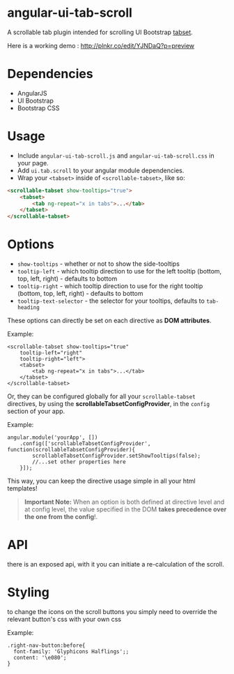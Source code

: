 angular-ui-tab-scroll
=====================

A scrollable tab plugin intended for scrolling UI Bootstrap [tabset](https://angular-ui.github.io/bootstrap/#/tabs).

Here is a working demo : http://plnkr.co/edit/YJNDaQ?p=preview

# Dependencies

* AngularJS
* UI Bootstrap
* Bootstrap CSS

# Usage

* Include `angular-ui-tab-scroll.js` and `angular-ui-tab-scroll.css` in your page.
* Add `ui.tab.scroll` to your angular module dependencies.
* Wrap your `<tabset>` inside of `<scrollable-tabset>`, like so:

```html
<scrollable-tabset show-tooltips="true">
	<tabset>
		<tab ng-repeat="x in tabs">...</tab>
	</tabset>
</scrollable-tabset>
```

# Options

* `show-tooltips` - whether or not to show the side-tooltips
* `tooltip-left` - which tooltip direction to use for the left tooltip (bottom, top, left, right) - defaults to bottom
* `tooltip-right` - which tooltip direction to use for the right tooltip (bottom, top, left, right) - defaults to bottom
* `tooltip-text-selector` - the selector for your tooltips, defaults to `tab-heading`


These options can directly be set on each directive as **DOM attributes**. 


Example:

```
<scrollable-tabset show-tooltips="true" 
	tooltip-left="right"
	tooltip-right="left">
	<tabset>
		<tab ng-repeat="x in tabs">...</tab>
	</tabset>
</scrollable-tabset>
```

Or, they can be configured globally for all your `scrollable-tabset` directives, by using the **scrollableTabsetConfigProvider**, in the `config` section of your app.

Example:

```
angular.module('yourApp', [])
	.config(['scrollableTabsetConfigProvider', function(scrollableTabsetConfigProvider){
		scrollableTabsetConfigProvider.setShowTooltips(false);
		//...set other properties here
	}]);
```

This way, you can keep the directive usage simple in all your html templates!


> **Important Note:** When an option is both defined at directive level and at config level,  the value specified in the DOM **takes precedence over the one from the config**!.

# API

there is an exposed api, with it you can initiate a re-calculation of the scroll.

# Styling

to change the icons on the scroll buttons you simply need to override the relevant button's css with your own css

Example:
```
.right-nav-button:before{
  font-family: 'Glyphicons Halflings';;
  content: '\e080';
}
```



